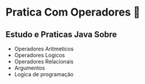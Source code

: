 # Pratica Com Operadores 📖

<h2>Estudo e Praticas Java Sobre</h2>

- Operadores Aritmeticos
- Operadores Logicos
- Operadores Relacionais
- Argumentos
- Logica de programação


